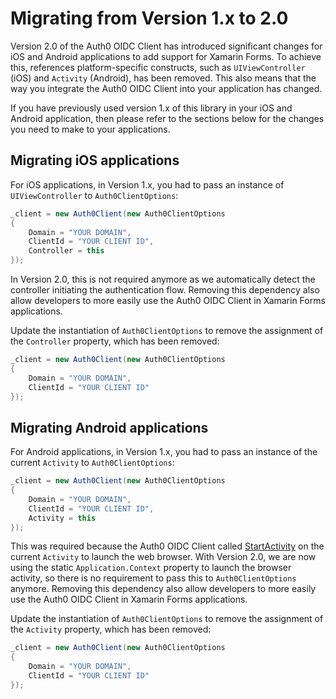 # Migrating from Version 1.x to 2.0

Version 2.0 of the Auth0 OIDC Client has introduced significant changes for iOS and Android applications to add support for Xamarin Forms. To achieve this, references platform-specific constructs, such as `UIViewController` (iOS) and `Activity` (Android), has been removed. This also means that the way you integrate the Auth0 OIDC Client into your application has changed.

If you have previously used version 1.x of this library in your iOS and Android application, then please refer to the sections below for the changes you need to make to your applications.

## Migrating iOS applications

For iOS applications, in Version 1.x, you had to pass an instance of `UIViewController` to `Auth0ClientOptions`:

```csharp
_client = new Auth0Client(new Auth0ClientOptions
{
    Domain = "YOUR DOMAIN",
    ClientId = "YOUR CLIENT ID",
    Controller = this
});
```

In Version 2.0, this is not required anymore as we automatically detect the controller initiating the authentication flow. Removing this dependency also allow developers to more easily use the Auth0 OIDC Client in Xamarin Forms applications.

Update the instantiation of `Auth0ClientOptions` to remove the assignment of the `Controller` property, which has been removed:

```cs
_client = new Auth0Client(new Auth0ClientOptions
{
    Domain = "YOUR DOMAIN",
    ClientId = "YOUR CLIENT ID"
});
```

## Migrating Android applications

For Android applications, in Version 1.x, you had to pass an instance of the current `Activity` to `Auth0ClientOptions`:

```csharp
_client = new Auth0Client(new Auth0ClientOptions
{
    Domain = "YOUR DOMAIN",
    ClientId = "YOUR CLIENT ID",
    Activity = this
});
```

This was required because the Auth0 OIDC Client called [StartActivity](https://developer.xamarin.com/api/member/Android.Content.Context.StartActivity/p/Android.Content.Intent/) on the current `Activity` to launch the web browser. With Version 2.0, we are now using the static `Application.Context` property to launch the browser activity, so there is no requirement to pass this to `Auth0ClientOptions` anymore. Removing this dependency also allow developers to more easily use the Auth0 OIDC Client in Xamarin Forms applications.

Update the instantiation of `Auth0ClientOptions` to remove the assignment of the `Activity` property, which has been removed:

```cs
_client = new Auth0Client(new Auth0ClientOptions
{
    Domain = "YOUR DOMAIN",
    ClientId = "YOUR CLIENT ID"
});
```
